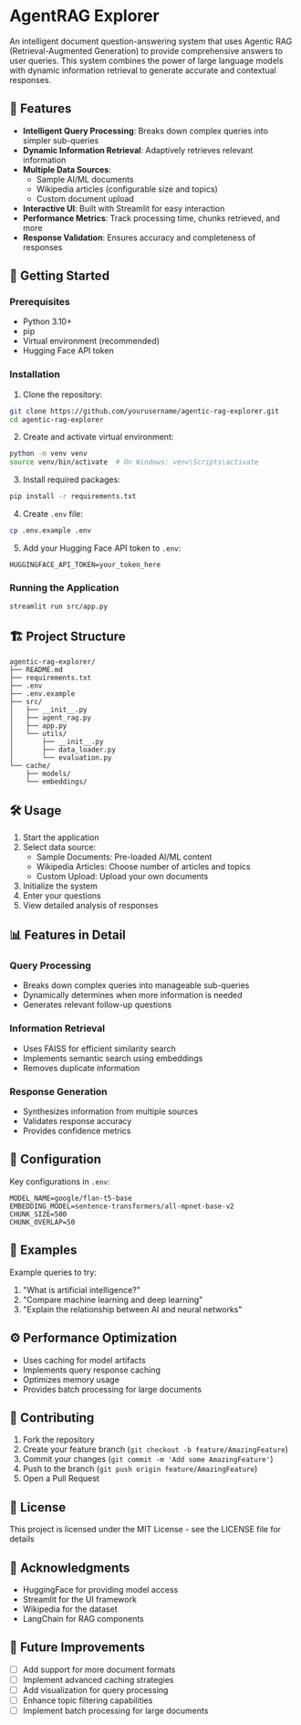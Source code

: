 # AgentRAG Explorer

An intelligent document question-answering system that uses Agentic RAG (Retrieval-Augmented Generation) to provide comprehensive answers to user queries. This system combines the power of large language models with dynamic information retrieval to generate accurate and contextual responses.

## 🌟 Features

- **Intelligent Query Processing**: Breaks down complex queries into simpler sub-queries
- **Dynamic Information Retrieval**: Adaptively retrieves relevant information
- **Multiple Data Sources**:
  - Sample AI/ML documents
  - Wikipedia articles (configurable size and topics)
  - Custom document upload
- **Interactive UI**: Built with Streamlit for easy interaction
- **Performance Metrics**: Track processing time, chunks retrieved, and more
- **Response Validation**: Ensures accuracy and completeness of responses

## 🚀 Getting Started

### Prerequisites

- Python 3.10+
- pip
- Virtual environment (recommended)
- Hugging Face API token

### Installation

1. Clone the repository:
```bash
git clone https://github.com/yourusername/agentic-rag-explorer.git
cd agentic-rag-explorer
```

2. Create and activate virtual environment:
```bash
python -m venv venv
source venv/bin/activate  # On Windows: venv\Scripts\activate
```

3. Install required packages:
```bash
pip install -r requirements.txt
```

4. Create `.env` file:
```bash
cp .env.example .env
```

5. Add your Hugging Face API token to `.env`:
```
HUGGINGFACE_API_TOKEN=your_token_here
```

### Running the Application

```bash
streamlit run src/app.py
```

## 🏗️ Project Structure

```
agentic-rag-explorer/
├── README.md
├── requirements.txt
├── .env
├── .env.example
├── src/
│   ├── __init__.py
│   ├── agent_rag.py
│   ├── app.py
│   └── utils/
│       ├── __init__.py
│       ├── data_loader.py
│       └── evaluation.py
└── cache/
    ├── models/
    └── embeddings/
```

## 🛠️ Usage

1. Start the application
2. Select data source:
   - Sample Documents: Pre-loaded AI/ML content
   - Wikipedia Articles: Choose number of articles and topics
   - Custom Upload: Upload your own documents
3. Initialize the system
4. Enter your questions
5. View detailed analysis of responses

## 📊 Features in Detail

### Query Processing
- Breaks down complex queries into manageable sub-queries
- Dynamically determines when more information is needed
- Generates relevant follow-up questions

### Information Retrieval
- Uses FAISS for efficient similarity search
- Implements semantic search using embeddings
- Removes duplicate information

### Response Generation
- Synthesizes information from multiple sources
- Validates response accuracy
- Provides confidence metrics

## 🔧 Configuration

Key configurations in `.env`:
```
MODEL_NAME=google/flan-t5-base
EMBEDDING_MODEL=sentence-transformers/all-mpnet-base-v2
CHUNK_SIZE=500
CHUNK_OVERLAP=50
```

## 📝 Examples

Example queries to try:
1. "What is artificial intelligence?"
2. "Compare machine learning and deep learning"
3. "Explain the relationship between AI and neural networks"

## ⚙️ Performance Optimization

- Uses caching for model artifacts
- Implements query response caching
- Optimizes memory usage
- Provides batch processing for large documents

## 🤝 Contributing

1. Fork the repository
2. Create your feature branch (`git checkout -b feature/AmazingFeature`)
3. Commit your changes (`git commit -m 'Add some AmazingFeature'`)
4. Push to the branch (`git push origin feature/AmazingFeature`)
5. Open a Pull Request

## 📄 License

This project is licensed under the MIT License - see the LICENSE file for details

## 🙏 Acknowledgments

- HuggingFace for providing model access
- Streamlit for the UI framework
- Wikipedia for the dataset
- LangChain for RAG components

## 🔮 Future Improvements

- [ ] Add support for more document formats
- [ ] Implement advanced caching strategies
- [ ] Add visualization for query processing
- [ ] Enhance topic filtering capabilities
- [ ] Implement batch processing for large documents
